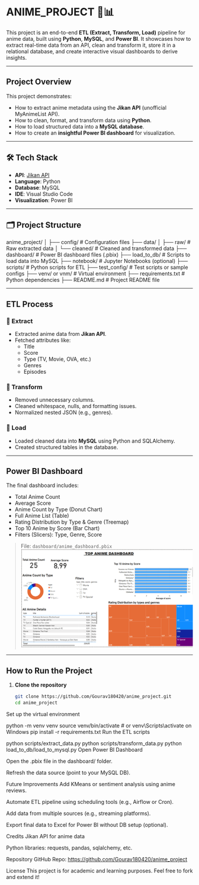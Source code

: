 # ANIME_PROJECT 🎌📊

This project is an end-to-end **ETL (Extract, Transform, Load)** pipeline for anime data, built using **Python**, **MySQL**, and **Power BI**. It showcases how to extract real-time data from an API, clean and transform it, store it in a relational database, and create interactive visual dashboards to derive insights.

---

##  Project Overview

This project demonstrates:
- How to extract anime metadata using the **Jikan API** (unofficial MyAnimeList API).
- How to clean, format, and transform data using **Python**.
- How to load structured data into a **MySQL database**.
- How to create an **insightful Power BI dashboard** for visualization.

---

## 🛠 Tech Stack

- **API**: [Jikan API](https://jikan.moe/)
- **Language**: Python
- **Database**: MySQL
- **IDE**: Visual Studio Code
- **Visualization**: Power BI

---

## 🗂 Project Structure

anime_project/
│
├── config/ # Configuration files
├── data/
│ ├── raw/ # Raw extracted data
│ └── cleaned/ # Cleaned and transformed data
├── dashboard/ # Power BI dashboard files (.pbix)
├── load_to_db/ # Scripts to load data into MySQL
├── notebook/ # Jupyter Notebooks (optional)
├── scripts/ # Python scripts for ETL
├── test_config/ # Test scripts or sample configs
├── venv/ or vnm/ # Virtual environment
├── requirements.txt # Python dependencies
├── README.md # Project README file



---

##  ETL Process

### 🔸 Extract
- Extracted anime data from **Jikan API**.
- Fetched attributes like:
  - Title
  - Score
  - Type (TV, Movie, OVA, etc.)
  - Genres
  - Episodes

### 🔸 Transform
- Removed unnecessary columns.
- Cleaned whitespace, nulls, and formatting issues.
- Normalized nested JSON (e.g., genres).

### 🔸 Load
- Loaded cleaned data into **MySQL** using Python and SQLAlchemy.
- Created structured tables in the database.

---

## Power BI Dashboard

The final dashboard includes:

- Total Anime Count
-  Average Score
-  Anime Count by Type (Donut Chart)
-  Full Anime List (Table)
-  Rating Distribution by Type & Genre (Treemap)
-  Top 10 Anime by Score (Bar Chart)
-  Filters (Slicers): Type, Genre, Score

>  File: `dashboard/anime_dashboard.pbix`
![Dashboard Screenshot](images/dashboard_preview.png)

---

##  How to Run the Project

1. **Clone the repository**
   ```bash
   git clone https://github.com/Gourav180420/anime_project.git
   cd anime_project
Set up the virtual environment


python -m venv venv
source venv/bin/activate  # or venv\Scripts\activate on Windows
pip install -r requirements.txt
Run the ETL scripts


python scripts/extract_data.py
python scripts/transform_data.py
python load_to_db/load_to_mysql.py
Open Power BI Dashboard

Open the .pbix file in the dashboard/ folder.

Refresh the data source (point to your MySQL DB).

 Future Improvements
Add KMeans or sentiment analysis using anime reviews.

Automate ETL pipeline using scheduling tools (e.g., Airflow or Cron).

Add data from multiple sources (e.g., streaming platforms).

Export final data to Excel for Power BI without DB setup (optional).

 Credits
Jikan API for anime data

Python libraries: requests, pandas, sqlalchemy, etc.

 Repository
 GitHub Repo: https://github.com/Gourav180420/anime_project

License
This project is for academic and learning purposes. Feel free to fork and extend it!
